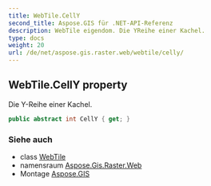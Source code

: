 ```yaml
---
title: WebTile.CellY
second_title: Aspose.GIS für .NET-API-Referenz
description: WebTile eigendom. Die YReihe einer Kachel.
type: docs
weight: 20
url: /de/net/aspose.gis.raster.web/webtile/celly/
---
```

## WebTile.CellY property

Die Y-Reihe einer Kachel.

```csharp
public abstract int CellY { get; }
```

### Siehe auch

* class [WebTile](../)
* namensraum [Aspose.Gis.Raster.Web](../../webtile/)
* Montage [Aspose.GIS](../../../)


